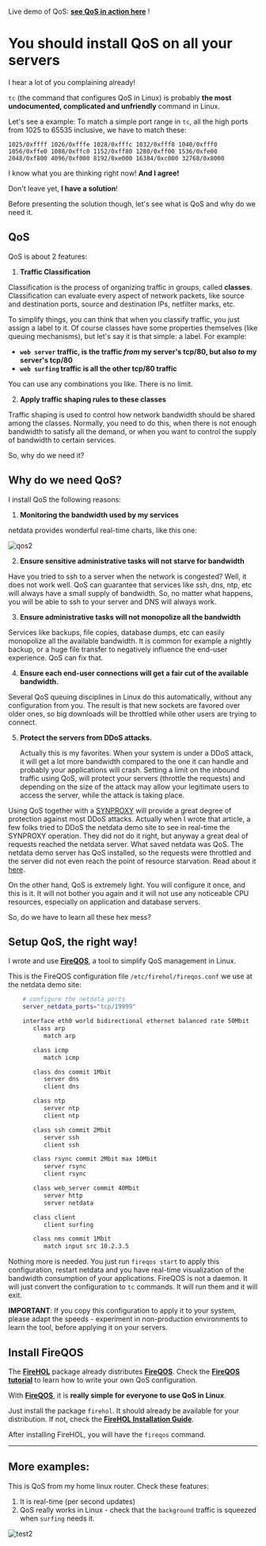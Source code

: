 Live demo of QoS: **[see QoS in action here](http://netdata.firehol.org/#tc)** !

# You should install QoS on all your servers

I hear a lot of you complaining already!

`tc` (the command that configures QoS in Linux) is probably **the most undocumented, complicated and unfriendly** command in Linux.

Let's see a example: To match a simple port range in `tc`, all the high ports from 1025 to 65535 inclusive, we have to match these:

```
1025/0xffff 1026/0xfffe 1028/0xfffc 1032/0xfff8 1040/0xfff0
1056/0xffe0 1088/0xffc0 1152/0xff80 1280/0xff00 1536/0xfe00
2048/0xf800 4096/0xf000 8192/0xe000 16384/0xc000 32768/0x8000
```

I know what you are thinking right now! **And I agree!** 

Don't leave yet, **I have a solution**!

Before presenting the solution though, let's see what is QoS and why do we need it.

## QoS

QoS is about 2 features:

1. **Traffic Classification**

  Classification is the process of organizing traffic in groups, called **classes**. Classification can evaluate every aspect of network packets, like source and destination ports, source and destination IPs, netfilter marks, etc.

  To simplify things, you can think that when you classify traffic, you just assign a label to it. Of course classes have some properties themselves (like queuing mechanisms), but let's say it is that simple: a label.
  For example:
  - **`web server` traffic, is the traffic _from_ my server's tcp/80, but also _to_ my server's tcp/80**
  - **`web surfing` traffic is all the other tcp/80 traffic**
  
  You can use any combinations you like. There is no limit.

2. **Apply traffic shaping rules to these classes**

  Traffic shaping is used to control how network bandwidth should be shared among the classes. Normally, you need to do this, when there is not enough bandwidth to satisfy all the demand, or when you want to control the supply of bandwidth to certain services.

So, why do we need it?

## Why do we need QoS?

I install QoS the following reasons:

1. **Monitoring the bandwidth used by my services**

  netdata provides wonderful real-time charts, like this one:

 ![qos2](https://cloud.githubusercontent.com/assets/2662304/14439411/b7f36254-0033-11e6-93f0-c739bb6a1c3a.gif)

2. **Ensure sensitive administrative tasks will not starve for bandwidth**

  Have you tried to ssh to a server when the network is congested? Well, it does not work well. QoS can guarantee that services like ssh, dns, ntp, etc will always have a small supply of bandwidth. So, no matter what happens, you will be able to ssh to your server and DNS will always work.

3. **Ensure administrative tasks will not monopolize all the bandwidth**

  Services like backups, file copies, database dumps, etc can easily monopolize all the available bandwidth. It is common for example a nightly backup, or a huge file transfer to negatively influence the end-user experience. QoS can fix that.

4. **Ensure each end-user connections will get a fair cut of the available bandwidth.**

  Several QoS queuing disciplines in Linux do this automatically, without any configuration from you. The result is that new sockets are favored over older ones, so big downloads will be throttled while other users are trying to connect.

5. **Protect the servers from DDoS attacks.**

   Actually this is my favorites. When your system is under a DDoS attack, it will get a lot more bandwidth compared to the one it can handle and probably your applications will crash. Setting a limit on the inbound traffic using QoS, will protect your servers (throttle the requests) and depending on the size of the attack may allow your legitimate users to access the server, while the attack is taking place.

  Using QoS together with a [SYNPROXY](https://github.com/firehol/netdata/wiki/Monitoring-SYNPROXY) will provide a great degree of protection against most DDoS attacks. Actually when I wrote that article, a few folks tried to DDoS the netdata demo site to see in real-time the SYNPROXY operation. They did not do it right, but anyway a great deal of requests reached the netdata server. What saved netdata was QoS. The netdata demo server has QoS installed, so the requests were throttled and the server did not even reach the point of resource starvation. Read about it [here](https://github.com/firehol/netdata/wiki/Monitoring-SYNPROXY#a-note-for-ddos-testers).

On the other hand, QoS is extremely light. You will configure it once, and this is it. It will not bother you again and it will not use any noticeable CPU resources, especially on application and database servers.

So, do we have to learn all these hex mess?

## Setup QoS, the right way!

I wrote and use **[FireQOS](https://firehol.org/tutorial/fireqos-new-user/)**, a tool to simplify QoS management in Linux.

This is the FireQOS configuration file `/etc/firehol/fireqos.conf` we use at the netdata demo site:

```sh
    # configure the netdata ports
    server_netdata_ports="tcp/19999"

    interface eth0 world bidirectional ethernet balanced rate 50Mbit
       class arp
          match arp

       class icmp
          match icmp

       class dns commit 1Mbit
          server dns
          client dns

       class ntp
          server ntp
          client ntp

       class ssh commit 2Mbit
          server ssh
          client ssh

       class rsync commit 2Mbit max 10Mbit
          server rsync
          client rsync

       class web_server commit 40Mbit
          server http
          server netdata

       class client
          client surfing

       class nms commit 1Mbit
          match input src 10.2.3.5
```

Nothing more is needed. You just run `fireqos start` to apply this configuration, restart netdata and you have real-time visualization of the bandwidth consumption of your applications. FireQOS is not a daemon. It will just convert the configuration to `tc` commands. It will run them and it will exit.

**IMPORTANT**: If you copy this configuration to apply it to your system, please adapt the speeds - experiment in non-production environments to learn the tool, before applying it on your servers.

## Install FireQOS

The **[FireHOL](https://firehol.org/)** package already distributes **[FireQOS](https://firehol.org/tutorial/fireqos-new-user/)**. Check the **[FireQOS tutorial](https://firehol.org/tutorial/fireqos-new-user/)** to learn how to write your own QoS configuration.

With **[FireQOS](https://firehol.org/tutorial/fireqos-new-user/)**, it is **really simple for everyone to use QoS in Linux**.

Just install the package `firehol`. It should already be available for your distribution. If not, check the **[FireHOL Installation Guide](https://firehol.org/installing/)**.

After installing FireHOL, you will have the `fireqos` command.

---

## More examples:

This is QoS from my home linux router. Check these features:

1. It is real-time (per second updates)
2. QoS really works in Linux - check that the `background` traffic is squeezed when `surfing` needs it.

![test2](https://cloud.githubusercontent.com/assets/2662304/14093004/68966020-f553-11e5-98fe-ffee2086fafd.gif)